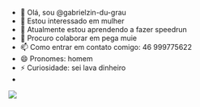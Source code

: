 - 👋 Olá, sou @gabrielzin-du-grau
- 👀 Estou interessado em mulher
- 🌱 Atualmente estou aprendendo a fazer speedrun 
- 💞️ Procuro colaborar em pega muie
- 📫 Como entrar em contato comigo: 46 999775622
- 😄 Pronomes: homem
- ⚡ Curiosidade: sei lava dinheiro
- 
<!---
gabrielzin-du-grau/gabrielzin-du-grau is a ✨ special ✨ repository because its `README.md` (this file) appears on your GitHub profile.
You can click the Preview link to take a look at your changes.
--->
![](https://media.tenor.com/D4_GaCBM_HUAAAAM/crash-bandicoot-dance.gif)

